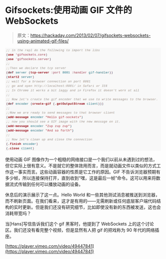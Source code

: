 # Gifsockets:使用动画 GIF 文件的 WebSockets

> 原文：<https://hackaday.com/2013/02/07/gifsockets-websockets-using-animated-gif-files/>

![gifsockets](img/453c7e0ae91398412bcbdbafc9f6bda8.png)

使用动画 GIF 图像作为一个粗糙的网络接口是一个我们以前从未遇到过的想法，但它实际上很有意义。不是就它的整体效用而言，而是就动画文件以类似的方式工作这一事实而言。这些动画容器的性质是它工作的原因。GIF 不告诉浏览器预期有多少帧，所以连接保持打开，直到收到“嘿，这是最后一帧”命令。这可以用来将数据流式传输到任何可以播放动画的设备。

休息后的演示展示了这一点。Hello World 和一些其他测试消息被推送到浏览器，而不刷新页面。在我们看来，这才是有用的——无需刷新或任何底层客户端代码结构的实时更新。但是我们还没有研究细节，比如即使没有新的东西被发送，这也会消耗带宽吗？

当[Hans]写信告诉我们这个 gif 黑客时，他提到了 WebSockets 上的这个讨论区。我们还没有看完整个视频，但是显然有人把 gif 的把戏称为 90 年代的网络插座。

[https://player.vimeo.com/video/49447841](https://player.vimeo.com/video/49447841)